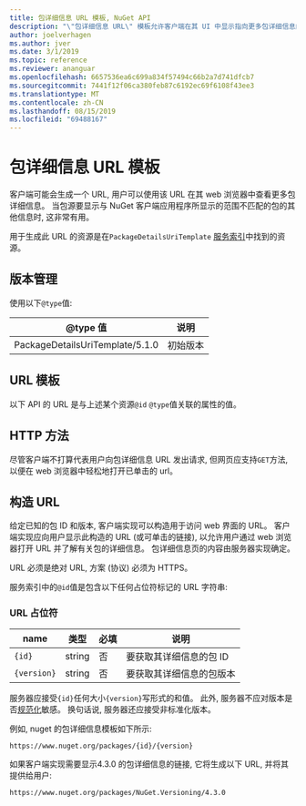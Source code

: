 ```yaml
---
title: 包详细信息 URL 模板, NuGet API
description: "\"包详细信息 URL\" 模板允许客户端在其 UI 中显示指向更多包详细信息的 web 链接"
author: joelverhagen
ms.author: jver
ms.date: 3/1/2019
ms.topic: reference
ms.reviewer: ananguar
ms.openlocfilehash: 6657536ea6c699a834f57494c66b2a7d741dfcb7
ms.sourcegitcommit: 7441f12f06ca380feb87c6192ec69f6108f43ee3
ms.translationtype: MT
ms.contentlocale: zh-CN
ms.lasthandoff: 08/15/2019
ms.locfileid: "69488167"
---
```

# <a name="package-details-url-template"></a>包详细信息 URL 模板

客户端可能会生成一个 URL, 用户可以使用该 URL 在其 web 浏览器中查看更多包详细信息。 当包源要显示与 NuGet 客户端应用程序所显示的范围不匹配的包的其他信息时, 这非常有用。

用于生成此 URL 的资源是在`PackageDetailsUriTemplate` [服务索引](service-index.md)中找到的资源。

## <a name="versioning"></a>版本管理

使用以下`@type`值:

@type 值                     | 说明
------------------------------- | -----
PackageDetailsUriTemplate/5.1.0 | 初始版本

## <a name="url-template"></a>URL 模板

以下 API 的 URL 是与上述某个资源`@id` `@type`值关联的属性的值。

## <a name="http-methods"></a>HTTP 方法

尽管客户端不打算代表用户向包详细信息 URL 发出请求, 但网页应支持`GET`方法, 以便在 web 浏览器中轻松地打开已单击的 url。

## <a name="construct-the-url"></a>构造 URL

给定已知的包 ID 和版本, 客户端实现可以构造用于访问 web 界面的 URL。 客户端实现应向用户显示此构造的 URL (或可单击的链接), 以允许用户通过 web 浏览器打开 URL 并了解有关包的详细信息。 包详细信息页的内容由服务器实现确定。

URL 必须是绝对 URL, 方案 (协议) 必须为 HTTPS。

服务索引中的`@id`值是包含以下任何占位符标记的 URL 字符串:

### <a name="url-placeholders"></a>URL 占位符

name        | 类型    | 必填 | 说明
----------- | ------- | -------- | -----
`{id}`      | string  | 否       | 要获取其详细信息的包 ID
`{version}` | string  | 否       | 要获取其详细信息的包版本

服务器应接受`{id}`任何大小`{version}`写形式的和值。 此外, 服务器不应对版本是否[规范化](https://docs.microsoft.com/en-us/nuget/concepts/package-versioning#normalized-version-numbers)敏感。 换句话说, 服务器还应接受非标准化版本。

例如, nuget 的包详细信息模板如下所示:

    https://www.nuget.org/packages/{id}/{version}

如果客户端实现需要显示4.3.0 的包详细信息的链接, 它将生成以下 URL, 并将其提供给用户:

    https://www.nuget.org/packages/NuGet.Versioning/4.3.0
